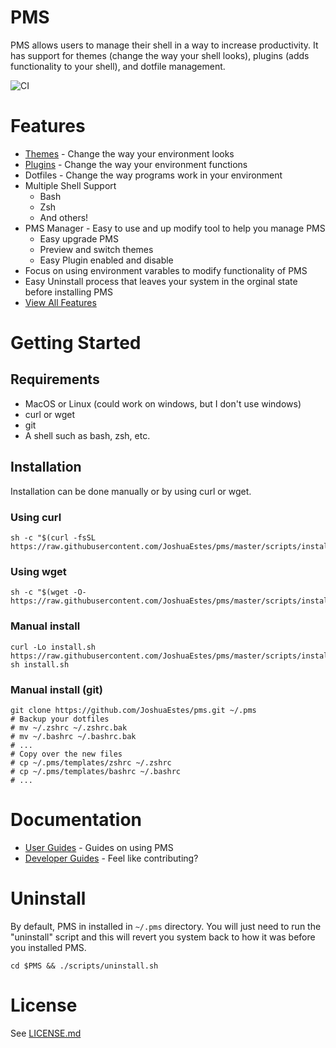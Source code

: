 PMS
===
PMS allows users to manage their shell in a way to increase productivity. It has
support for themes (change the way your shell looks), plugins (adds
functionality to your shell), and dotfile management.

![CI](https://github.com/JoshuaEstes/pms/workflows/CI/badge.svg?branch=master)

# Features
* [Themes](https://joshuaestes.github.io/pms/themes.html) - Change the way your environment looks
* [Plugins](https://joshuaestes.github.io/pms/plugins.html) - Change the way your environment functions
* Dotfiles - Change the way programs work in your environment
* Multiple Shell Support
  * Bash
  * Zsh
  * And others!
* PMS Manager - Easy to use and up modify tool to help you manage PMS
  * Easy upgrade PMS
  * Preview and switch themes
  * Easy Plugin enabled and disable
* Focus on using environment varables to modify functionality of PMS
* Easy Uninstall process that leaves your system in the orginal state before installing PMS
* [View All Features](https://joshuaestes.github.io/pms/features.html)

# Getting Started
## Requirements
* MacOS or Linux (could work on windows, but I don't use windows)
* curl or wget
* git
* A shell such as bash, zsh, etc.

## Installation
Installation can be done manually or by using curl or wget.

### Using curl
```
sh -c "$(curl -fsSL https://raw.githubusercontent.com/JoshuaEstes/pms/master/scripts/install.sh)"
```

### Using wget
```
sh -c "$(wget -O- https://raw.githubusercontent.com/JoshuaEstes/pms/master/scripts/install.sh)"
```

### Manual install
```
curl -Lo install.sh https://raw.githubusercontent.com/JoshuaEstes/pms/master/scripts/install.sh
sh install.sh
```

### Manual install (git)
```
git clone https://github.com/JoshuaEstes/pms.git ~/.pms
# Backup your dotfiles
# mv ~/.zshrc ~/.zshrc.bak
# mv ~/.bashrc ~/.bashrc.bak
# ...
# Copy over the new files
# cp ~/.pms/templates/zshrc ~/.zshrc
# cp ~/.pms/templates/bashrc ~/.bashrc
# ...
```

# Documentation
* [User Guides](https://joshuaestes.github.io/pms/) - Guides on using PMS
* [Developer Guides](https://github.com/JoshuaEstes/pms/wiki) - Feel like contributing?


# Uninstall
By default, PMS in installed in `~/.pms` directory. You will just need to run
the "uninstall" script and this will revert you system back to how it was before
you installed PMS.

```
cd $PMS && ./scripts/uninstall.sh
```

# License
See [LICENSE.md](https://github.com/JoshuaEstes/pms/blob/master/LICENSE.md)
